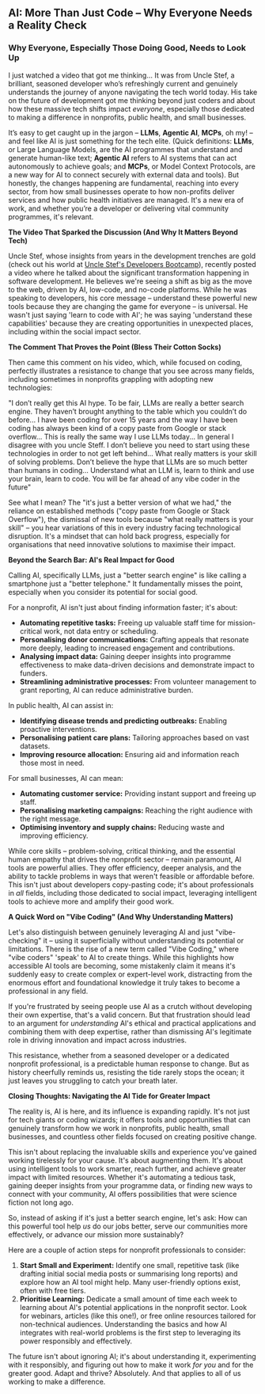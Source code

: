 ## **AI: More Than Just Code – Why Everyone Needs a Reality Check**

### **Why Everyone, Especially Those Doing Good, Needs to Look Up**

I just watched a video that got me thinking... It was from Uncle Stef, a brilliant, seasoned developer who’s refreshingly current and genuinely understands the journey of anyone navigating the tech world today. His take on the future of development got me thinking beyond just coders and about how these massive tech shifts impact *everyone*, especially those dedicated to making a difference in nonprofits, public health, and small businesses.

It’s easy to get caught up in the jargon – **LLMs**, **Agentic AI**, **MCPs**, oh my\! – and feel like AI is just something for the tech elite. (Quick definitions: **LLMs**, or Large Language Models, are the AI programmes that understand and generate human-like text; **Agentic AI** refers to AI systems that can act autonomously to achieve goals; and **MCPs**, or Model Context Protocols, are a new way for AI to connect securely with external data and tools). But honestly, the changes happening are fundamental, reaching into every sector, from how small businesses operate to how non-profits deliver services and how public health initiatives are managed. It's a new era of work, and whether you’re a developer or delivering vital community programmes, it's relevant.

**The Video That Sparked the Discussion (And Why It Matters Beyond Tech)**

Uncle Stef, whose insights from years in the development trenches are gold (check out his world at [Uncle Stef's Developers Bootcamp](https://www.unclestef.com/)), recently posted a video where he talked about the significant transformation happening in software development. He believes we're seeing a shift as big as the move to the web, driven by AI, low-code, and no-code platforms. While he was speaking to developers, his core message – understand these powerful new tools because they are changing the game for everyone – is universal. He wasn't just saying 'learn to code with AI'; he was saying 'understand these capabilities' because they are creating opportunities in unexpected places, including within the social impact sector.

**The Comment That Proves the Point (Bless Their Cotton Socks)**

Then came this comment on his video, which, while focused on coding, perfectly illustrates a resistance to change that you see across many fields, including sometimes in nonprofits grappling with adopting new technologies:

"I don’t really get this AI hype. To be fair, LLMs are really a better search engine. They haven’t brought anything to the table which you couldn’t do before... I have been coding for over 15 years and the way I have been coding has always been kind of a copy paste from Google or stack overflow... This is really the same way I use LLMs today... In general I disagree with you uncle Steff. I don’t believe you need to start using these technologies in order to not get left behind... What really matters is your skill of solving problems. Don’t believe the hype that LLMs are so much better than humans in coding... Understand what an LLM is, learn to think and use your brain, learn to code. You will be far ahead of any vibe coder in the future"

See what I mean? The "it's just a better version of what we had," the reliance on established methods ("copy paste from Google or Stack Overflow"), the dismissal of new tools because "what really matters is your skill" – you hear variations of this in every industry facing technological disruption. It's a mindset that can hold back progress, especially for organisations that need innovative solutions to maximise their impact.

**Beyond the Search Bar: AI's Real Impact for Good**

Calling AI, specifically LLMs, just a "better search engine" is like calling a smartphone just a "better telephone." It fundamentally misses the point, especially when you consider its potential for social good.

For a nonprofit, AI isn't just about finding information faster; it's about:

* **Automating repetitive tasks:** Freeing up valuable staff time for mission-critical work, not data entry or scheduling.  
* **Personalising donor communications:** Crafting appeals that resonate more deeply, leading to increased engagement and contributions.  
* **Analysing impact data:** Gaining deeper insights into programme effectiveness to make data-driven decisions and demonstrate impact to funders.  
* **Streamlining administrative processes:** From volunteer management to grant reporting, AI can reduce administrative burden.

In public health, AI can assist in:

* **Identifying disease trends and predicting outbreaks:** Enabling proactive interventions.  
* **Personalising patient care plans:** Tailoring approaches based on vast datasets.  
* **Improving resource allocation:** Ensuring aid and information reach those most in need.

For small businesses, AI can mean:

* **Automating customer service:** Providing instant support and freeing up staff.  
* **Personalising marketing campaigns:** Reaching the right audience with the right message.  
* **Optimising inventory and supply chains:** Reducing waste and improving efficiency.

While core skills – problem-solving, critical thinking, and the essential human empathy that drives the nonprofit sector – remain paramount, AI tools are powerful allies. They offer efficiency, deeper analysis, and the ability to tackle problems in ways that weren't feasible or affordable before. This isn't just about developers copy-pasting code; it's about professionals in *all* fields, including those dedicated to social impact, leveraging intelligent tools to achieve more and amplify their good work.

**A Quick Word on "Vibe Coding" (And Why Understanding Matters)**

Let's also distinguish between genuinely leveraging AI and just "vibe-checking" it – using it superficially without understanding its potential or limitations. There is the rise of a new term called "Vibe Coding," where "vibe coders" 'speak' to AI to create things. While this highlights how accessible AI tools are becoming, some mistakenly claim it means it's suddenly easy to create complex or expert-level work, distracting from the enormous effort and foundational knowledge it truly takes to become a professional in any field.

If you're frustrated by seeing people use AI as a crutch without developing their own expertise, that's a valid concern. But that frustration should lead to an argument for *understanding* AI's ethical and practical applications and combining them with deep expertise, rather than dismissing AI's legitimate role in driving innovation and impact across industries.

This resistance, whether from a seasoned developer or a dedicated nonprofit professional, is a predictable human response to change. But as history cheerfully reminds us, resisting the tide rarely stops the ocean; it just leaves you struggling to catch your breath later.

**Closing Thoughts: Navigating the AI Tide for Greater Impact**

The reality is, AI is here, and its influence is expanding rapidly. It's not just for tech giants or coding wizards; it offers tools and opportunities that can genuinely transform how we work in nonprofits, public health, small businesses, and countless other fields focused on creating positive change.

This isn't about replacing the invaluable skills and experience you've gained working tirelessly for your cause. It's about augmenting them. It's about using intelligent tools to work smarter, reach further, and achieve greater impact with limited resources. Whether it's automating a tedious task, gaining deeper insights from your programme data, or finding new ways to connect with your community, AI offers possibilities that were science fiction not long ago.

So, instead of asking if it's just a better search engine, let's ask: How can this powerful tool help *us* do our jobs better, serve our communities more effectively, or advance our mission more sustainably?

Here are a couple of action steps for nonprofit professionals to consider:

1. **Start Small and Experiment:** Identify one small, repetitive task (like drafting initial social media posts or summarising long reports) and explore how an AI tool might help. Many user-friendly options exist, often with free tiers.  
2. **Prioritise Learning:** Dedicate a small amount of time each week to learning about AI's potential applications in the nonprofit sector. Look for webinars, articles (like this one\!), or free online resources tailored for non-technical audiences. Understanding the basics and how AI integrates with real-world problems is the first step to leveraging its power responsibly and effectively.

The future isn't about ignoring AI; it's about understanding it, experimenting with it responsibly, and figuring out how to make it work *for you* and for the greater good. Adapt and thrive? Absolutely. And that applies to all of us working to make a difference.

